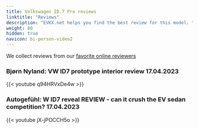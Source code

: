 ```yaml
---
title: Volkswagen ID.7 Pro reviews
linktitle: "Reviews"
description: "EVKX.net helps you find the best review for this model. "
weight: 80
hidden: true
navicon: bi-person-video2
---
```

We collect reviews from our [favorite online reviewers](/guides/evreviewers/)

### Bjørn Nyland: VW ID7 prototype interior review 17.04.2023

{{< youtube q94HRVxDe4w >}}

### Autogefühl: W ID7 reveal REVIEW - can it crush the EV sedan competition? 17.04.2023

{{< youtube jX-jPOCCH5o >}}

